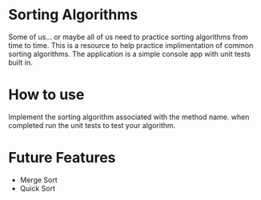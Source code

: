 # Sorting Algorithms
Some of us... or maybe all of us need to practice sorting algorithms from time to time. This is a resource to help practice implimentation of common sorting algorithms. The application is a simple console app with unit tests built in.

# How to use
Implement the sorting algorithm associated with the method name. when completed run the unit tests to test your algorithm.

# Future Features
* Merge Sort
* Quick Sort
